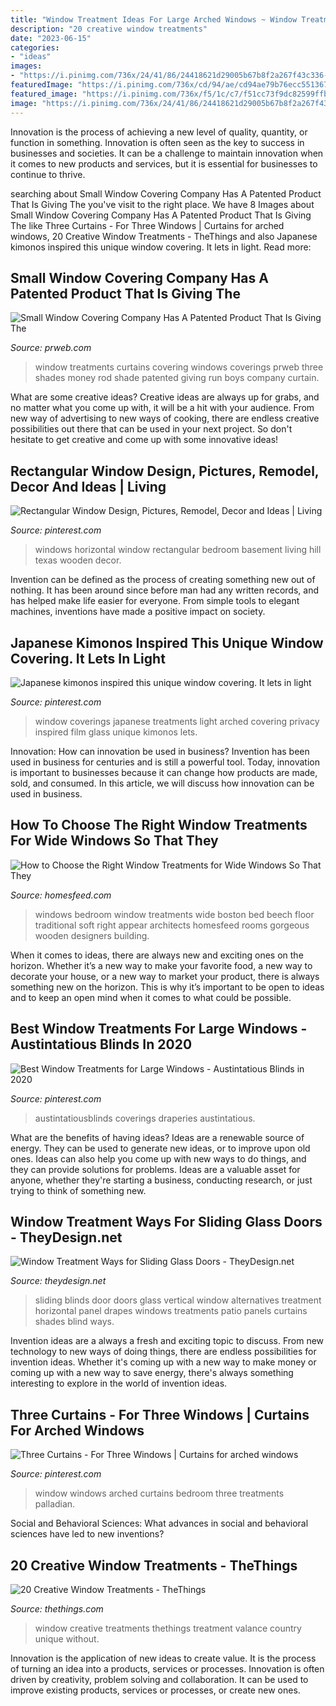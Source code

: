 ```yaml
---
title: "Window Treatment Ideas For Large Arched Windows ~ Window Treatment Ways For Sliding Glass Doors"
description: "20 creative window treatments"
date: "2023-06-15"
categories:
- "ideas"
images:
- "https://i.pinimg.com/736x/24/41/86/24418621d29005b67b8f2a267f43c336--bedroom-wooden-floor-basement-windows.jpg"
featuredImage: "https://i.pinimg.com/736x/cd/94/ae/cd94ae79b76ecc55136736d30e5e45dd--drapery-designs-window-coverings.jpg"
featured_image: "https://i.pinimg.com/736x/f5/1c/c7/f51cc73f9dc82599ffbab9ffd891bba4.jpg"
image: "https://i.pinimg.com/736x/24/41/86/24418621d29005b67b8f2a267f43c336--bedroom-wooden-floor-basement-windows.jpg"
---
```



Innovation is the process of achieving a new level of quality, quantity, or function in something. Innovation is often seen as the key to success in businesses and societies. It can be a challenge to maintain innovation when it comes to new products and services, but it is essential for businesses to continue to thrive.

	

		
searching about Small Window Covering Company Has A Patented Product That Is Giving The you've visit to the right place. We have 8 Images about Small Window Covering Company Has A Patented Product That Is Giving The like Three Curtains - For Three Windows | Curtains for arched windows, 20 Creative Window Treatments - TheThings and also Japanese kimonos inspired this unique window covering. It lets in light. Read more:
		
    
## Small Window Covering Company Has A Patented Product That Is Giving The

<img loading=lazy src="http://ww1.prweb.com/prfiles/2010/06/25/3629944/DSC58510008.JPG" onerror="this.onerror=null;this.src='https://tse1.mm.bing.net/th?id=OIP.8jepWJR_UtSgZXwfd1SFHgHaE7&amp;pid=15.1';" alt="Small Window Covering Company Has A Patented Product That Is Giving The">

_Source: prweb.com_

>window treatments curtains covering windows coverings prweb three shades money rod shade patented giving run boys company curtain. 

	

What are some creative ideas?
Creative ideas are always up for grabs, and no matter what you come up with, it will be a hit with your audience. From new way of advertising to new ways of cooking, there are endless creative possibilities out there that can be used in your next project. So don't hesitate to get creative and come up with some innovative ideas!

    
## Rectangular Window Design, Pictures, Remodel, Decor And Ideas | Living

<img loading=lazy src="https://i.pinimg.com/736x/24/41/86/24418621d29005b67b8f2a267f43c336--bedroom-wooden-floor-basement-windows.jpg" onerror="this.onerror=null;this.src='https://tse2.mm.bing.net/th?id=OIP.YzvCv3z_SoAspkjCXKPHZQHaJ4&amp;pid=15.1';" alt="Rectangular Window Design, Pictures, Remodel, Decor and Ideas | Living">

_Source: pinterest.com_

>windows horizontal window rectangular bedroom basement living hill texas wooden decor. 

	

Invention can be defined as the process of creating something new out of nothing. It has been around since before man had any written records, and has helped make life easier for everyone. From simple tools to elegant machines, inventions have made a positive impact on society.

    
## Japanese Kimonos Inspired This Unique Window Covering. It Lets In Light

<img loading=lazy src="https://i.pinimg.com/736x/cd/94/ae/cd94ae79b76ecc55136736d30e5e45dd--drapery-designs-window-coverings.jpg" onerror="this.onerror=null;this.src='https://tse3.mm.bing.net/th?id=OIP.4_3FyCazPU_R0GmnMHJXpQDIEs&amp;pid=15.1';" alt="Japanese kimonos inspired this unique window covering. It lets in light">

_Source: pinterest.com_

>window coverings japanese treatments light arched covering privacy inspired film glass unique kimonos lets. 

	

Innovation: How can innovation be used in business?
Invention has been used in business for centuries and is still a powerful tool. Today, innovation is important to businesses because it can change how products are made, sold, and consumed. In this article, we will discuss how innovation can be used in business.

    
## How To Choose The Right Window Treatments For Wide Windows So That They

<img loading=lazy src="https://homesfeed.com/wp-content/uploads/2015/07/simple-window-treatments-for-wide-windows-in-bedroom-with-wooden-bed-frame-and-soft-rug-and-fireplace-and-wooden-floor-and-nightstand.jpg" onerror="this.onerror=null;this.src='https://tse1.mm.bing.net/th?id=OIP.calQFrtZpz6HJ9aeuBv9DgHaE7&amp;pid=15.1';" alt="How to Choose the Right Window Treatments for Wide Windows So That They">

_Source: homesfeed.com_

>windows bedroom window treatments wide boston bed beech floor traditional soft right appear architects homesfeed rooms gorgeous wooden designers building. 

	

When it comes to ideas, there are always new and exciting ones on the horizon. Whether it’s a new way to make your favorite food, a new way to decorate your house, or a new way to market your product, there is always something new on the horizon. This is why it’s important to be open to ideas and to keep an open mind when it comes to what could be possible.

    
## Best Window Treatments For Large Windows - Austintatious Blinds In 2020

<img loading=lazy src="https://i.pinimg.com/736x/f5/1c/c7/f51cc73f9dc82599ffbab9ffd891bba4.jpg" onerror="this.onerror=null;this.src='https://tse2.mm.bing.net/th?id=OIP.VamHYeYDVl6lVAgFAUif6gHaGK&amp;pid=15.1';" alt="Best Window Treatments for Large Windows - Austintatious Blinds in 2020">

_Source: pinterest.com_

>austintatiousblinds coverings draperies austintatious. 

	

What are the benefits of having ideas?
Ideas are a renewable source of energy. They can be used to generate new ideas, or to improve upon old ones. Ideas can also help you come up with new ways to do things, and they can provide solutions for problems. Ideas are a valuable asset for anyone, whether they're starting a business, conducting research, or just trying to think of something new.

    
## Window Treatment Ways For Sliding Glass Doors - TheyDesign.net

<img loading=lazy src="http://theydesign.net/wp-content/uploads/2017/06/customer-qa-what-are-the-alternatives-to-vertical-blinds-the-within-sliding-glass-door-window-treatments-window-treatment-ways-for-sliding-glass-doors.jpg" onerror="this.onerror=null;this.src='https://tse3.mm.bing.net/th?id=OIP.d4PLgxSp5ECrfFsBLQtVkwHaGC&amp;pid=15.1';" alt="Window Treatment Ways for Sliding Glass Doors - TheyDesign.net">

_Source: theydesign.net_

>sliding blinds door doors glass vertical window alternatives treatment horizontal panel drapes windows treatments patio panels curtains shades blind ways. 

	

Invention ideas are a always a fresh and exciting topic to discuss. From new technology to new ways of doing things, there are endless possibilities for invention ideas. Whether it's coming up with a new way to make money or coming up with a new way to save energy, there's always something interesting to explore in the world of invention ideas.

    
## Three Curtains - For Three Windows | Curtains For Arched Windows

<img loading=lazy src="https://i.pinimg.com/736x/25/cd/14/25cd1491e81ad53bd320108917045d19.jpg" onerror="this.onerror=null;this.src='https://tse4.mm.bing.net/th?id=OIP.uNd-V4ZRvaTV2pPPa_9fHgHaLH&amp;pid=15.1';" alt="Three Curtains - For Three Windows | Curtains for arched windows">

_Source: pinterest.com_

>window windows arched curtains bedroom three treatments palladian. 

	

Social and Behavioral Sciences: What advances in social and behavioral sciences have led to new inventions?
 

    
## 20 Creative Window Treatments - TheThings

<img loading=lazy src="http://www.thethings.com/wp-content/uploads/2016/02/111.jpg" onerror="this.onerror=null;this.src='https://tse4.mm.bing.net/th?id=OIP.slwepcrkbq94KfCF3h37FgHaLD&amp;pid=15.1';" alt="20 Creative Window Treatments - TheThings">

_Source: thethings.com_

>window creative treatments thethings treatment valance country unique without. 

	

Innovation is the application of new ideas to create value. It is the process of turning an idea into a products, services or processes. Innovation is often driven by creativity, problem solving and collaboration. It can be used to improve existing products, services or processes, or create new ones.

